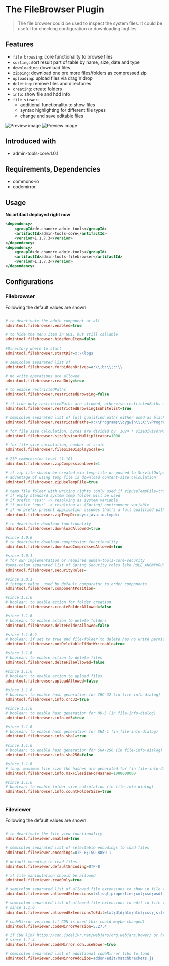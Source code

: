 # The FileBrowser Plugin
> The file browser could be used to inspect the system files. It could be useful for checking configuration or downloading logfiles

## Features
* `file browsing`: core functionality to browse files
* `sorting`: sort result part of table by name, size, date and type
* `downloading`: download files
* `zipping`: download one ore more files/folders as compressed zip
* `uploading`: upload files via drag'n'drop
* `deleting`: remove files and directories
* `creating`: create folders
* `info`: show file and hdd info
* `file viewer`: 
  * additional functionality to show files
  * syntax highlighting for different file types
  * change and save editable files   


![Preview image](doc/screen_filebrowser_org.png?raw=true "AdminTool FileBrowser UI")
![Preview image](doc/screen_fileviewer_org.png?raw=true "AdminTool FileViewer UI")
  
## Introduced with
* admin-tools-core:1.0.1

## Requirements, Dependencies
* commons-io
* codemirror

## Usage

**No artifact deployed right now** 

```xml
<dependency>
	<groupId>de.chandre.admin-tools</groupId>
	<artifactId>admin-tools-core</artifactId>
	<version>1.1.7.3</version>
</dependency>
<dependency>
	<groupId>de.chandre.admin-tools</groupId>
	<artifactId>admin-tools-filebrowser</artifactId>
	<version>1.1.7.3</version>
</dependency>
```

## Configurations

### Filebrowser

Following the default values are shown.	
```ini

# to deactivate the admin component at all
admintool.filebrowser.enabled=true

# to hide the menu item in GUI, but still callable
admintool.filebrowser.hideMenuItem=false

#Directory where to start
admintool.filebrowser.startDir=x:\\logs

# semicolon separated list of
admintool.filebrowser.forbiddenDrives=a:\\;b:\\;c:\\

# no write operations are allowed
admintool.filebrowser.readOnly=true

# to enable restrictedPaths
admintool.filebrowser.restrictedBrowsing=false

# if true only restrictedPaths are allowed, otherwise restrictedPaths are working as blacklist
admintool.filebrowser.restrictedBrowsingIsWhitelist=true

# semicolon separated list of full qualified paths either used as black or white list
admintool.filebrowser.restrictedPaths=X:\\Programs\\cygwin\\;X:\\Programs\\cygwin64\\

# for file size calculation, bytes are divided by '1024 * sizeDivisorMultiplicator ^ x'
admintool.filebrowser.sizeDivisorMultiplicator=1000

# for file size calculation, number of scale
admintool.filebrowser.fileSizeDisplayScale=2

# ZIP compression level (1-10)
admintool.filebrowser.zipCompessionLevel=1

# if zip file should be created via temp-file or pushed to ServletOutputStream directly
# advantage of using temp file is download content-size calculation
admintool.filebrowser.zipUseTempFile=true

# temp file folder with writing rights (only used if zipUseTempFile=true)
# if empty standard system temp folder will be used
# if prefix 'sys:' -> resolving as system variable
# if prefix 'env:' -> resolving as (Spring) environment variable
# if no prefix present application assumes that's a full qualified path to temp directory
admintool.filebrowser.zipTempDir=sys:java.io.tmpdir

# to deactivate download functionality
admintool.filebrowser.downloadAllowed=true

#since 1.0.6
# to deactivate download-compression functionality
admintool.filebrowser.downloadCompressedAllowed=true

#since 1.0.1
# for own implementation or requires admin-tools-core-security
#semi-colon separated list of Spring Security roles like ROLE_ANONYMOUS;ROLE_ADMIN
admintool.filebrowser.securityRoles=

#since 1.0.1
# integer value. used by default comparator to order components
admintool.filebrowser.componentPosition=

#since 1.1.6
# boolean: to enable action for folder creation
admintool.filebrowser.createFolderAllowed=false

#since 1.1.6
# boolean: to enable action to delete folders
admintool.filebrowser.delteFolderAllowed=false

#since 1.1.6.2
# boolean: if set to true and file/folder to delete has no write permission, it's not allowed to delete them
admintool.filebrowser.notDeletableIfNotWriteable=true

#since 1.1.6
# boolean: to enable action to delete files
admintool.filebrowser.delteFileAllowed=false

#since 1.1.6
# boolean: to enable action to upload files
admintool.filebrowser.uploadAllowed=false

#since 1.1.6
# boolean: to enable hash generation for CRC-32 (in file-info-dialog)
admintool.filebrowser.info.crc32=true

#since 1.1.6
# boolean: to enable hash generation for MD-5 (in file-info-dialog)
admintool.filebrowser.info.md5=true

#since 1.1.6
# boolean: to enable hash generation for SHA-1 (in file-info-dialog)
admintool.filebrowser.info.sha1=true

#since 1.1.6
# boolean: to enable hash generation for SHA-256 (in file-info-dialog)
admintool.filebrowser.info.sha256=false

#since 1.1.6
# long: maximum file size the hashes are generated for (in file-info-dialog)
admintool.filebrowser.info.maxFilesizeForHashes=1000000000

#since 1.1.6
# boolean: to enable folder size calculation (in file-info-dialog)
admintool.filebrowser.info.countFolderSize=true
		
```

### Fileviewer

Following the default values are shown.	
```ini

# to deactivate the file view functionality
admintool.fileviewer.enabled=true

# semicolon separated list of selectable encodings to load files
admintool.fileviewer.encodings=UTF-8;ISO-8859-1

# default encoding to read files 
admintool.fileviewer.defaultEncoding=UTF-8

# if file manipulation should be allowed
admintool.fileviewer.readOnly=true

# semicolon separated list of allowed file extensions to show in file viewer
admintool.fileviewer.allowedExtensions=txt;sql;properties;xml;xsd;wsdl;dtd;htm;html;css;js;ts;json;yml;yaml;log;md;sh;bat;cmd;php;php4;php5;py;lua;java;jsp;jspx;jspf;diff

# semicolon separated list of allowed file extensions to edit in file viewer
# since 1.1.6
admintool.fileviewer.allowedExtensionsToEdit=txt;dtd;htm;html;css;js;ts;md

# codeMirror version (if CDN is used this could maybe changed)
admintool.fileviewer.codeMirrorVersion=5.27.4

# if CDN link https://cdn.jsdelivr.net/webjars/org.webjars.bower/ or https://cdn.jsdelivr.net/webjars/ should be used
# since 1.1.4
admintool.fileviewer.codeMirror.cdn.useBower=true

# semicolon separated list of additional codeMirror libs to load 
admintool.fileviewer.codeMirrorAddLibs=addon/edit/matchbrackets.js
		
```